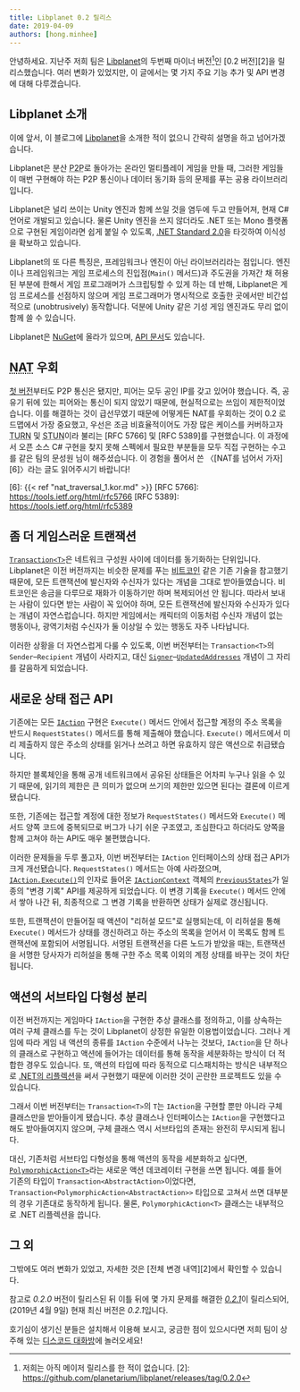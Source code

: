```yaml
---
title: Libplanet 0.2 릴리스
date: 2019-04-09
authors: [hong.minhee]
---
```


안녕하세요. 지난주 저희 팀은 [Libplanet]의 두번째 마이너 버전[^1]인 [0.2 버전][2]을 릴리스했습니다.
여러 변화가 있었지만, 이 글에서는 몇 가지 주요 기능 추가 및 API 변경에 대해 다루겠습니다.

[Libplanet]: https://libplanet.io/
[^1]: 저희는 아직 메이저 릴리스를 한 적이 없습니다.
[2]: https://github.com/planetarium/libplanet/releases/tag/0.2.0


Libplanet 소개
--------------

이에 앞서, 이 블로그에 [Libplanet]을 소개한 적이 없으니 간략히 설명을 하고 넘어가겠습니다.

Libplanet은 분산 <abbr title="Peer-to-Peer">P2P</abbr>로 돌아가는 온라인
멀티플레이 게임을 만들 때, 그러한 게임들이 매번 구현해야 하는 P2P 통신이나
데이터 동기화 등의 문제를 푸는 공용 라이브러리입니다.

Libplanet은 널리 쓰이는 Unity 엔진과 함께 쓰일 것을 염두에 두고 만들어져,
현재 C# 언어로 개발되고 있습니다. 물론 Unity 엔진을 쓰지 않더라도 .NET 또는 Mono
플랫폼으로 구현된 게임이라면 쉽게 붙일 수 있도록, [.NET Standard 2.0][3]을 타깃하여
이식성을 확보하고 있습니다.

Libplanet의 또 다른 특징은, 프레임워크나 엔진이 아닌 라이브러리라는 점입니다.
엔진이나 프레임워크는 게임 프로세스의 진입점(`Main()` 메서드)과 주도권을 가져간 채
허용된 부분에 한해서 게임 프로그래머가 스크립팅할 수 있게 하는 데 반해,
Libplanet은 게임 프로세스를 선점하지 않으며 게임 프로그래머가 명시적으로
호출한 곳에서만 비간섭적으로 (unobtrusively) 동작합니다.
덕분에 Unity 같은 기성 게임 엔진과도 무리 없이 함께 쓸 수 있습니다.

Libplanet은 [NuGet]에 올라가 있으며, [API 문서][4]도 있습니다.

[3]: https://github.com/dotnet/standard/blob/master/docs/versions/netstandard2.0.md
[NuGet]: https://www.nuget.org/packages/Libplanet/
[4]: https://docs.libplanet.io/


<abbr title="Network Address Translation">NAT</abbr> 우회
--------------------------------------------------------

[첫 버전][5]부터도 P2P 통신은 됐지만, 피어는 모두 공인 IP를 갖고 있어야 했습니다.
즉, 공유기 뒤에 있는 피어와는 통신이 되지 않았기 때문에, 현실적으로는 쓰임이 제한적이었습니다.
이를 해결하는 것이 급선무였기 때문에 어떻게든 NAT를 우회하는 것이 0.2 로드맵에서 가장 중요했고,
우선은 조금 비효율적이어도 가장 많은 케이스를 커버하고자
<abbr title="Traversal Using Relays around NAT">TURN</abbr> 및
<abbr title="Session Traversal Utilities for NAT">STUN</abbr>이라 불리는
[RFC 5766] 및 [RFC 5389]를 구현했습니다. 이 과정에서 오픈 소스 C# 구현을 찾지 못해
스펙에서 필요한 부분들을 모두 직접 구현하는 수고를 같은 팀의 문성원 님이 해주셨습니다.
이 경험을 풀어서 쓴 〈[NAT를 넘어서 가자][6]〉라는 글도 읽어주시기 바랍니다!

[5]: https://github.com/planetarium/libplanet/releases/tag/0.1.0
[6]: {{< ref "nat_traversal_1.kor.md" >}}
[RFC 5766]: https://tools.ietf.org/html/rfc5766
[RFC 5389]: https://tools.ietf.org/html/rfc5389


좀 더 게임스러운 트랜잭션
-------------------------

[`Transaction<T>`][7]은 네트워크 구성원 사이에 데이터를 동기화하는 단위입니다.
Libplanet은 이전 버전까지는 비슷한 문제를 푸는 [비트코인] 같은 기존 기술을 참고했기 때문에,
모든 트랜잭션에 발신자와 수신자가 있다는 개념을 그대로 받아들였습니다.
비트코인은 송금을 다루므로 재화가 이동하기만 하며 복제되어선 안 됩니다.
따라서 보내는 사람이 있다면 받는 사람이 꼭 있어야 하며,
모든 트랜잭션에 발신자와 수신자가 있다는 개념이 자연스럽습니다.
하지만 게임에서는 캐릭터의 이동처럼 수신자 개념이 없는 행동이나,
광역기처럼 수신자가 둘 이상일 수 있는 행동도 자주 나타납니다.

이러한 상황을 더 자연스럽게 다룰 수 있도록,
이번 버전부터는 `Transaction<T>`의 `Sender`–`Recipient` 개념이 사라지고,
대신 [`Signer`][8]–[`UpdatedAddresses`][9] 개념이 그 자리를 갈음하게 되었습니다.

[7]: https://docs.libplanet.io/0.2.1/api/Libplanet.Tx.Transaction-1.html
[비트코인]: https://bitcoin.org/
[8]: https://docs.libplanet.io/0.2.1/api/Libplanet.Tx.Transaction-1.html#Libplanet_Tx_Transaction_1_Signer
[9]: https://docs.libplanet.io/0.2.1/api/Libplanet.Tx.Transaction-1.html#Libplanet_Tx_Transaction_1_UpdatedAddresses


새로운 상태 접근 API
--------------------

기존에는 모든 [`IAction`][10] 구현은 `Execute()` 메서드 안에서 접근할 계정의 주소 목록을
반드시 `RequestStates()` 메서드를 통해 제출해야 했습니다.
`Execute()` 메서드에서 미리 제출하지 않은 주소의 상태를 읽거나 쓰려고 하면 유효하지 않은
액션으로 취급됐습니다.

하지만 블록체인을 통해 공개 네트워크에서 공유된 상태들은 어차피 누구나 읽을 수 있기 때문에,
읽기의 제한은 큰 의미가 없으며 쓰기의 제한만 있으면 된다는 결론에 이르게 됐습니다.

또한, 기존에는 접근할 계정에 대한 정보가 `RequestStates()` 메서드와 `Execute()` 메서드
양쪽 코드에 중복되므로 버그가 나기 쉬운 구조였고, 조심한다고 하더라도 양쪽을 함께 고쳐야 하는
API도 매우 불편했습니다.

이러한 문제들을 두루 풀고자, 이번 버전부터는 `IAction` 인터페이스의 상태 접근 API가
크게 개선됐습니다. `RequestStates()` 메서드는 아예 사라졌으며,
[`IAction.Execute()`][11]의 인자로 들어온 [`IActionContext`][12] 객체의
[`PreviousStates`][13]가 일종의 "변경 기록" API를 제공하게 되었습니다.
이 변경 기록을 `Execute()` 메서드 안에서 쌓아 나간 뒤,
최종적으로 그 변경 기록을 반환하면 상태가 실제로 갱신됩니다.

또한, 트랜잭션이 만들어질 때 액션이 "리허설 모드"로 실행되는데,
이 리허설을 통해 `Execute()` 메서드가 상태를 갱신하려고 하는 주소의 목록을 얻어서
이 목록도 함께 트랜잭션에 포함되어 서명됩니다.
서명된 트랜잭션을 다른 노드가 받았을 때는, 트랜잭션을 서명한 당사자가 리허설을 통해
구한 주소 목록 이외의 계정 상태를 바꾸는 것이 차단됩니다.

[10]: https://docs.libplanet.io/0.2.1/api/Libplanet.Action.IAction.html
[11]: https://docs.libplanet.io/0.2.1/api/Libplanet.Action.IAction.html#Libplanet_Action_IAction_Execute_Libplanet_Action_IActionContext_
[12]: https://docs.libplanet.io/0.2.1/api/Libplanet.Action.IActionContext.html
[13]: https://docs.libplanet.io/0.2.1/api/Libplanet.Action.IActionContext.html#Libplanet_Action_IActionContext_PreviousStates


액션의 서브타입 다형성 분리
---------------------------

이전 버전까지는 게임마다 `IAction`을 구현한 추상 클래스를 정의하고,
이를 상속하는 여러 구체 클래스를 두는 것이 Libplanet이 상정한 유일한 이용법이었습니다.
그러나 게임에 따라 게임 내 액션의 종류를 `IAction` 수준에서 나누는 것보다,
`IAction`을 단 하나의 클래스로 구현하고 액션에 들어가는 데이터를 통해 동작을 세분화하는 방식이
더 적합한 경우도 있습니다. 또, 액션의 타입에 따라 동적으로 디스패치하는 방식은 내부적으로
[.NET의 리플렉션][14]을 써서 구현했기 때문에 이러한 것이 곤란한 프로젝트도 있을 수 있습니다.

그래서 이번 버전부터는 `Transaction<T>`의 `T`는 `IAction`을 구현할 뿐만 아니라 구체 클래스만을
받아들이게 됐습니다. 추상 클래스나 인터페이스는 `IAction`을 구현했다고 해도 받아들여지지 않으며,
구체 클래스 역시 서브타입의 존재는 완전히 무시되게 됩니다.

대신, 기존처럼 서브타입 다형성을 통해 액션의 동작을 세분화하고 싶다면,
[`PolymorphicAction<T>`][15]라는 새로운 액션 데코레이터 구현을 쓰면 됩니다.
예를 들어 기존의 타입이 `Transaction<AbstractAction>`이었다면,
`Transaction<PolymorphicAction<AbstractAction>>` 타입으로 고쳐서 쓰면
대부분의 경우 기존대로 동작하게 됩니다.
물론, `PolymorphicAction<T>` 클래스는 내부적으로 .NET 리플렉션을 씁니다.

[14]: https://docs.microsoft.com/ko-kr/dotnet/framework/reflection-and-codedom/reflection
[15]: https://docs.libplanet.io/0.2.1/api/Libplanet.Action.PolymorphicAction-1.html


그 외
-----

그밖에도 여러 변화가 있었고, 자세한 것은 [전체 변경 내역][2]에서 확인할 수 있습니다.

참고로 *0.2.0* 버전이 릴리스된 뒤 이틀 뒤에 몇 가지 문제를 해결한 [*0.2.1*][15]이 릴리스되어,
(2019년 4월 9일) 현재 최신 버전은 *0.2.1*입니다.

호기심이 생기신 분들은 설치해서 이용해 보시고, 궁금한 점이 있으시다면 저희 팀이 상주해 있는
[디스코드 대화방][16]에 놀러오세요!

[15]: https://github.com/planetarium/libplanet/releases/tag/0.2.1
[16]: https://discord.gg/ue9fgc3
